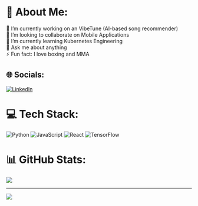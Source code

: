 # 💫 About Me:
🔭 I’m currently working on an VibeTune (AI-based song recommender)<br>👯 I’m looking to collaborate on Mobile Applications<br>🌱 I’m currently learning Kubernetes Engineering<br>💬 Ask me about anything <br>⚡ Fun fact: I love boxing and MMA


## 🌐 Socials:
[![LinkedIn](https://img.shields.io/badge/LinkedIn-%230077B5.svg?logo=linkedin&logoColor=white)](https://linkedin.com/in/arsen-cameron-3a279b297) 

# 💻 Tech Stack:
![Python](https://img.shields.io/badge/python-3670A0?style=for-the-badge&logo=python&logoColor=ffdd54) ![JavaScript](https://img.shields.io/badge/javascript-%23323330.svg?style=for-the-badge&logo=javascript&logoColor=%23F7DF1E) ![React](https://img.shields.io/badge/react-%2320232a.svg?style=for-the-badge&logo=react&logoColor=%2361DAFB) ![TensorFlow](https://img.shields.io/badge/TensorFlow-%23FF6F00.svg?style=for-the-badge&logo=TensorFlow&logoColor=white)
# 📊 GitHub Stats:
![](https://github-readme-stats.vercel.app/api/top-langs/?username=arsencameron&theme=dark&hide_border=false&include_all_commits=true&count_private=true&layout=compact)

---
[![](https://visitcount.itsvg.in/api?id=arsencameron&icon=0&color=0)](https://visitcount.itsvg.in)

<!-- Proudly created with GPRM ( https://gprm.itsvg.in ) -->
